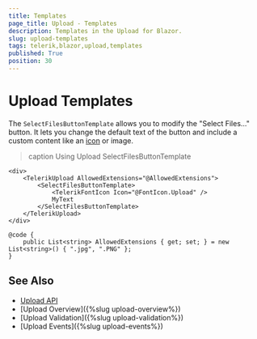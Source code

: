 ```yaml
---
title: Templates
page_title: Upload - Templates
description: Templates in the Upload for Blazor.
slug: upload-templates
tags: telerik,blazor,upload,templates
published: True
position: 30
---
```


# Upload Templates

The `SelectFilesButtonTemplate` allows you to modify the "Select Files..." button. It lets you change the default text of the button and include a custom content like an [icon](https://docs.telerik.com/blazor-ui/common-features/icons) or image.

>caption Using Upload SelectFilesButtonTemplate

```CSHTML
<div>
    <TelerikUpload AllowedExtensions="@AllowedExtensions">
        <SelectFilesButtonTemplate>
            <TelerikFontIcon Icon="@FontIcon.Upload" />
            MyText
        </SelectFilesButtonTemplate>
    </TelerikUpload>
</div>

@code {
    public List<string> AllowedExtensions { get; set; } = new List<string>() { ".jpg", ".PNG" };
}
```

## See Also

* [Upload API](/blazor-ui/api/Telerik.Blazor.Components.TelerikUpload)
* [Upload Overview]({%slug upload-overview%})
* [Upload Validation]({%slug upload-validation%})
* [Upload Events]({%slug upload-events%})